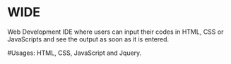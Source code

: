 # WIDE

Web Development IDE where users can input their codes in HTML, CSS or JavaScripts and see the output as soon as it is entered.

#Usages: HTML, CSS, JavaScript and Jquery.

